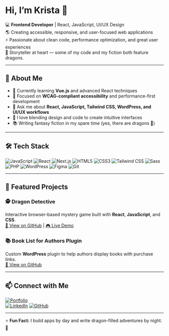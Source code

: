 # Hi, I’m Krista 👋

💻 **Frontend Developer** | React, JavaScript, UI/UX Design  
🌎 Creating accessible, responsive, and user-focused web applications  
⚡ Passionate about clean code, performance optimization, and great user experiences  
🐉 Storyteller at heart — some of my code and my fiction both feature dragons.

---

## 🚀 About Me
- 🌱 Currently learning **Vue.js** and advanced React techniques  
- 🎯 Focused on **WCAG-compliant accessibility** and performance-first development  
- 💬 Ask me about **React, JavaScript, Tailwind CSS, WordPress, and UI/UX workflows**  
- 🎨 I love blending design and code to create intuitive interfaces
- 📚 Writing fantasy fiction in my spare time (yes, there are dragons 🐉)  

---

## 🛠️ Tech Stack
![JavaScript](https://img.shields.io/badge/-JavaScript-F7DF1E?logo=javascript&logoColor=black)
![React](https://img.shields.io/badge/-React-61DAFB?logo=react&logoColor=black)
![Next.js](https://img.shields.io/badge/-Next.js-000000?logo=next.js&logoColor=white)
![HTML5](https://img.shields.io/badge/-HTML5-E34F26?logo=html5&logoColor=white)
![CSS3](https://img.shields.io/badge/-CSS3-1572B6?logo=css3&logoColor=white)
![Tailwind CSS](https://img.shields.io/badge/-Tailwind_CSS-38B2AC?logo=tailwind-css&logoColor=white)
![Sass](https://img.shields.io/badge/-Sass-CC6699?logo=sass&logoColor=white)
![PHP](https://img.shields.io/badge/-PHP-777BB4?logo=php&logoColor=white)
![WordPress](https://img.shields.io/badge/-WordPress-21759B?logo=wordpress&logoColor=white)
![Figma](https://img.shields.io/badge/-Figma-F24E1E?logo=figma&logoColor=white)
![Git](https://img.shields.io/badge/-Git-F05032?logo=git&logoColor=white)

---

## 📌 Featured Projects
### 🕵️ Dragon Detective  
Interactive browser-based mystery game built with **React**, **JavaScript**, and **CSS**.  
[🔗 View on GitHub]([#](https://github.com/KristaButler/dragon-detective)) | [🎮 Live Demo]([#]https://dragon-detective.kristathecoder.com/)

### 📚 Book List for Authors Plugin  
Custom **WordPress** plugin to help authors display books with purchase links.  
[🔗 View on GitHub]([#]https://github.com/KristaButler/blfa)

---

## 📫 Connect with Me
[![Portfolio](https://img.shields.io/badge/-Portfolio-000000?logo=vercel&logoColor=white)](https://kristathecoder.com)  
[![LinkedIn](https://img.shields.io/badge/-LinkedIn-0A66C2?logo=linkedin&logoColor=white)]([https://www.linkedin.com/in/YOUR-LINK-HERE](https://www.linkedin.com/in/krista-butler-5a82071a7/))  
[![GitHub](https://img.shields.io/badge/-GitHub-181717?logo=github&logoColor=white)]([https://github.com/YOUR-USERNAME](https://github.com/KristaButler))  

---

⭐ **Fun Fact:** I build apps by day and write dragon-filled adventures by night. 🐉
